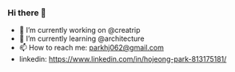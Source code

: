 ### Hi there 👋

- 🔭 I’m currently working on @creatrip
- 🌱 I’m currently learning @architecture
- 📫 How to reach me: parkhj062@gmail.com
- linkedin: https://www.linkedin.com/in/hojeong-park-813175181/

<!--
**parkhojeong/parkhojeong** is a ✨ _special_ ✨ repository because its `README.md` (this file) appears on your GitHub profile.

Here are some ideas to get you started:

- 🔭 I’m currently working on ...
- 🌱 I’m currently learning ...
- 👯 I’m looking to collaborate on ...
- 🤔 I’m looking for help with ...
- 💬 Ask me about ...
- 📫 How to reach me: ...
- 😄 Pronouns: ...
- ⚡ Fun fact: ...
-->
